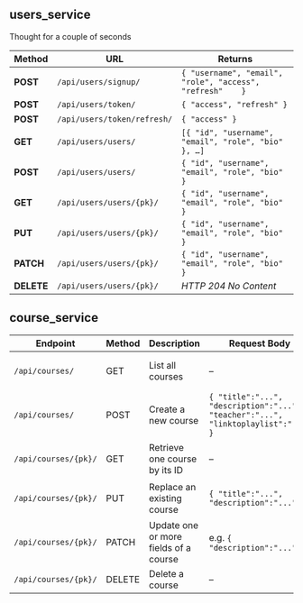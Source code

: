 ## users_service 

Thought for a couple of seconds


| Method     | URL                         | Returns                                                |
| ---------- | --------------------------- | ------------------------------------------------------ |
| **POST**   | `/api/users/signup/`        | `{ "username", "email", "role", "access", "refresh"    }` |
| **POST**   | `/api/users/token/`         | `{ "access", "refresh" }`                              |
| **POST**   | `/api/users/token/refresh/` | `{ "access" }`                                         |
| **GET**    | `/api/users/users/`         | `[{ "id", "username", "email", "role", "bio" }, …]`    |
| **POST**   | `/api/users/users/`         | `{ "id", "username", "email", "role", "bio" }`         |
| **GET**    | `/api/users/users/{pk}/`    | `{ "id", "username", "email", "role", "bio" }`         |
| **PUT**    | `/api/users/users/{pk}/`    | `{ "id", "username", "email", "role", "bio" }`         |
| **PATCH**  | `/api/users/users/{pk}/`    | `{ "id", "username", "email", "role", "bio" }`         |
| **DELETE** | `/api/users/users/{pk}/`    | *HTTP 204 No Content*                                  |


## course_service
| Endpoint             | Method | Description                           | Request Body                             | Response Body                                                   | Permissions         |
| -------------------- | ------ | ------------------------------------- | ---------------------------------------- | --------------------------------------------------------------- | ------------------- |
| `/api/courses/`      | GET    | List all courses                      | –                                        | `[{ "id":1, "title":"...", "description":"...", "teacher":5 }]` | Authenticated users |
| `/api/courses/`      | POST   | Create a new course                   | `{ "title":"...", "description":"...", "teacher":"...", "linktoplaylist":"..." }` | `{ "id":2, "title":"...", "description":"...", "teacher":5 }`   | Teachers only       |
| `/api/courses/{pk}/` | GET    | Retrieve one course by its ID         | –                                        | `{ "id":1, "title":"...", "description":"...", "teacher":5 }`   | Authenticated users |
| `/api/courses/{pk}/` | PUT    | Replace an existing course            | `{ "title":"...", "description":"..." }` | `{ "id":1, "title":"...", "description":"...", "teacher":5 }`   | Teachers only       |
| `/api/courses/{pk}/` | PATCH  | Update one or more fields of a course | e.g. `{ "description":"..." }`           | `{ "id":1, "title":"...", "description":"...", "teacher":5 }`   | Teachers only       |
| `/api/courses/{pk}/` | DELETE | Delete a course                       | –                                        | HTTP 204 No Content                                             | Teachers only       |
